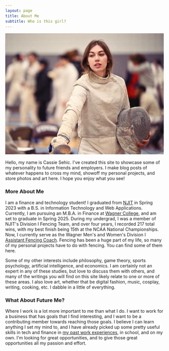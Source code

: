 ```yaml
---
layout: page
title: About Me
subtitle: Who is this girl?
---
```

![Me](/assets/img/prof.jpg)

Hello, my name is Cassie Sehic. I've created this site to showcase some of my personality to future friends and employers. I make blog posts of whatever happens to cross my mind, showoff my personal projects, and store photos and art here. I hope you enjoy what you see!

### More About Me

I am a finance and technology student! I graduated from [NJIT](https://www.njit.edu/) in Spring 2023 with a B.S. in Information Technology and Web Applications. Currently, I am pursuing an M.B.A. in Finance at [Wagner College](https://wagner.edu/), and am set to graduate in Spring 2025. During my undergrad, I was a member of NJIT's Division I Fencing Team, and over four years, I recorded 217 total wins, with my best finish being 15th at the NCAA National Championships. Now, I currently serve as the Wagner Men's and Women's Division I [Assistant Fencing Coach](https://wagnerathletics.com/news/2023/8/21/mens-fencing-cassandra-sehic-named-fencing-graduate-assistant-coach.aspx). Fencing has been a huge part of my life, so many of my personal projects have to do with fencing. You can find some of them here.

Some of my other interests include philosophy, game theory, sports psychology, artificial intelligence, and economics. I am certainly not an expert in any of these studies, but love to discuss them with others, and many of the writings you will find on this site likely relate to one or more of these areas. I also love art, whether that be digital fashion, music, cosplay, writing, cooking, etc. I dabble in a little of everything.

### What About Future Me?

Where I work is a lot more important to me than what I do. I want to work for a business that has goals that I find interesting, and I want to be a contributing member towards reaching those goals. I believe I can learn anything I set my mind to, and I have already picked up some pretty useful skills in tech and finance in [my past work experiences](https://www.linkedin.com/in/cassandrasehic/), in school, and on my own. I'm looking for great opportunities, and to give those great opportunities all my passion and effort.
